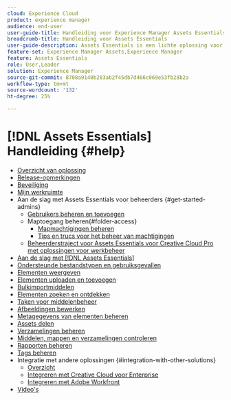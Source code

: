 ```yaml
---
cloud: Experience Cloud
product: experience manager
audience: end-user
user-guide-title: Handleiding voor Experience Manager Assets Essentials
breadcrumb-title: Handleiding voor Assets Essentials
user-guide-description: Assets Essentials is een lichte oplossing voor middelenbeheer die vanuit andere Experience Cloud-toepassingen werkt.
feature-set: Experience Manager Assets,Experience Manager
feature: Assets Essentials
role: User,Leader
solution: Experience Manager
source-git-commit: 8708a9140b283ab2f45db7d466c069e53fb28b2a
workflow-type: tm+mt
source-wordcount: '132'
ht-degree: 25%

---
```



# [!DNL Assets Essentials] Handleiding {#help}

+ [Overzicht van oplossing](introduction.md)
+ [Release-opmerkingen](release-notes.md)
+ [Beveiliging](security-overview.md)
+ [Mijn werkruimte](my-workspace.md)
+ Aan de slag met Assets Essentials voor beheerders {#get-started-admins}
   + [Gebruikers beheren en toevoegen](deploy-administer.md)
   + Maptoegang beheren{#folder-access}
      + [Mapmachtigingen beheren](manage-permissions.md)
      + [Tips en trucs voor het beheer van machtigingen](permission-management-best-practices.md)
   + [Beheerderstraject voor Assets Essentials voor Creative Cloud Pro met oplossingen voor werkbeheer](assets-essentials-cc-pro-work-management-admin-journey.md)
+ [Aan de slag met [!DNL Assets Essentials]](get-started.md)
+ [Ondersteunde bestandstypen en gebruiksgevallen](supported-file-formats.md)
+ [Elementen weergeven](navigate-view.md)
+ [Elementen uploaden en toevoegen](add-delete.md)
+ [Bulkimportmiddelen](bulk-import-assets-view.md)
+ [Elementen zoeken en ontdekken](search.md)
+ [Taken voor middelenbeheer](manage-organize.md)
+ [Afbeeldingen bewerken](edit-images.md)
+ [Metagegevens van elementen beheren](metadata.md)
+ [Assets delen](share-links-for-assets.md)
+ [Verzamelingen beheren](manage-collections.md)
+ [Middelen, mappen en verzamelingen controleren](manage-notifications.md)
+ [Rapporten beheren](manage-reports.md)
+ [Tags beheren](tagging-management.md)
+ Integratie met andere oplossingen {#integration-with-other-solutions}
   + [Overzicht](integration.md)
   + [Integreren met Creative Cloud voor Enterprise](integrate-with-creative-cloud.md)
   + [Integreren met Adobe Workfront](integrate-with-workfront.md)
+ [Video&#39;s](https://experienceleague.adobe.com/docs/experience-manager-learn/assets-essentials/overview.html)
